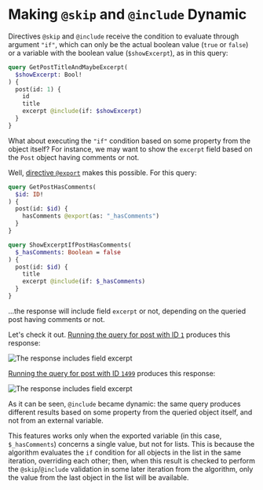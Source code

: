 # Making `@skip` and `@include` Dynamic

Directives `@skip` and `@include` receive the condition to evaluate through argument `"if"`, which can only be the actual boolean value (`true` or `false`) or a variable with the boolean value (`$showExcerpt`), as in this query:

```graphql
query GetPostTitleAndMaybeExcerpt(
  $showExcerpt: Bool!
) {
  post(id: 1) {
    id
    title
    excerpt @include(if: $showExcerpt)
  }
}
```

What about executing the `"if"` condition based on some property from the object itself? For instance, we may want to show the `excerpt` field based on the `Post` object having comments or not. 

Well, [directive `@export`](/docs/operational/export) makes this possible. For this query:

```graphql
query GetPostHasComments(
  $id: ID!
) {
  post(id: $id) {
    hasComments @export(as: "_hasComments")
  }
}

query ShowExcerptIfPostHasComments(
  $_hasComments: Boolean = false
) {
  post(id: $id) {
    title
    excerpt @include(if: $_hasComments)
  }
}
```

...the response will include field `excerpt` or not, depending on the queried post having comments or not. 

Let's check it out. <a href="https://newapi.getpop.org/graphiql/?query=%23%20Hack%20to%20allow%20GraphiQL%20to%20send%20multiple%20queries%20to%20the%20server%0Aquery%20__ALL%20%7B%20id%20%7D%0A%0Aquery%20GetPostHasComments(%0A%20%20%24id%3A%20ID!%0A)%20%7B%0A%20%20post(id%3A%20%24id)%20%7B%0A%20%20%20%20hasComments%20%40export(as%3A%20%22_hasComments%22)%0A%20%20%7D%0A%7D%0A%0Aquery%20ShowExcerptIfPostHasComments(%0A%20%20%24_hasComments%3A%20Boolean%20%3D%20false%0A)%20%7B%0A%20%20post(id%3A%20%24id)%20%7B%0A%20%20%20%20title%0A%20%20%20%20excerpt%20%40include(if%3A%20%24_hasComments)%0A%20%20%7D%0A%7D&operationName=__ALL&variables=%7B%0A%20%20%22id%22%3A%201%0A%7D">Running the query for post with ID `1`</a> produces this response:

![The response includes field `excerpt`](/images/dynamic-include-first-query.png)

<a href="https://newapi.getpop.org/graphiql/?query=%23%20Hack%20to%20allow%20GraphiQL%20to%20send%20multiple%20queries%20to%20the%20server%0Aquery%20__ALL%20%7B%20id%20%7D%0A%0Aquery%20GetPostHasComments(%0A%20%20%24id%3A%20ID!%0A)%20%7B%0A%20%20post(id%3A%20%24id)%20%7B%0A%20%20%20%20hasComments%20%40export(as%3A%20%22_hasComments%22)%0A%20%20%7D%0A%7D%0A%0Aquery%20ShowExcerptIfPostHasComments(%0A%20%20%24_hasComments%3A%20Boolean%20%3D%20false%0A)%20%7B%0A%20%20post(id%3A%20%24id)%20%7B%0A%20%20%20%20title%0A%20%20%20%20excerpt%20%40include(if%3A%20%24_hasComments)%0A%20%20%7D%0A%7D&operationName=__ALL&variables=%7B%0A%20%20%22id%22%3A%201499%0A%7D">Running the query for post with ID `1499`</a> produces this response:

![The response includes field `excerpt`](/images/dynamic-include-second-query.png)

As it can be seen, `@include` became dynamic: the same query produces different results based on some property from the queried object itself, and not from an external variable.

This features works only when the exported variable (in this case, `$_hasComments`) concerns a single value, but not for lists. This is because the algorithm evaluates the `if` condition for all objects in the list in the same iteration, overriding each other; then, when this result is checked to perform the `@skip`/`@include` validation in some later iteration from the algorithm, only the value from the last object in the list will be available.
